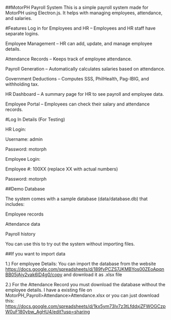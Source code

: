##MotorPH Payroll System
This is a simple payroll system made for MotorPH using Electron.js. It helps with managing employees, attendance, and salaries.


#Features
Log in for Employees and HR – Employees and HR staff have separate logins.

Employee Management – HR can add, update, and manage employee details.

Attendance Records – Keeps track of employee attendance.

Payroll Generation – Automatically calculates salaries based on attendance.

Government Deductions – Computes SSS, PhilHealth, Pag-IBIG, and withholding tax.

HR Dashboard – A summary page for HR to see payroll and employee data.

Employee Portal – Employees can check their salary and attendance records.

#Log In Details (For Testing)

HR Login:

Username: admin

Password: motorph

Employee Login:

Employee #: 100XX (replace XX with actual numbers)

Password: motorph

##Demo Database

The system comes with a sample database (data/database.db) that includes:

Employee records

Attendance data

Payroll history

You can use this to try out the system without importing files.

##If you want to import data

1.) For employee Details: You can import the database from the website https://docs.google.com/spreadsheets/d/189fvPCZS7JKMBYos00ZEoApqnBB05jAjy2vak6lD4g0/copy and download it as .xlsx file

2.) For the Attendance Record you must download the database without the employee details. I have a existing file on MotorPH_Payroll>Attendance>Attendance.xlsx or you can just download this: https://docs.google.com/spreadsheets/d/1kx5ym73lv7z3tLfddxjZFWOGCzpW0uF180ybw_AgHU4/edit?usp=sharing

